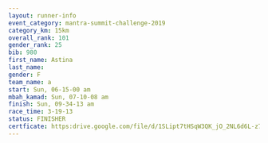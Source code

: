 ```yaml
---
layout: runner-info 
event_category: mantra-summit-challenge-2019 
category_km: 15km 
overall_rank: 101
gender_rank: 25
bib: 980
first_name: Astina
last_name: 
gender: F
team_name: a
start: Sun, 06-15-00 am
mbah_kamad: Sun, 07-10-08 am
finish: Sun, 09-34-13 am
race_time: 3-19-13
status: FINISHER
certficate: https:drive.google.com/file/d/1SLipt7tHSqW3QK_jO_2NL6d6L-z7yEJN/view?usp=sharing
---
```

